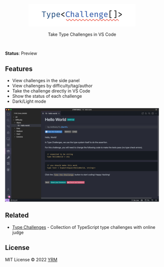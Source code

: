 <br>
<p align="center">
<a href="https://github.com/type-challenges/type-challenges" target="_blank">
<img src="resources/full-name-logo.png" alt="Type Challenges" width="350"/>
</a>
</p>

<p align="center">
Take Type Challenges in VS Code
</p>

<br>

**Status**: Preview

## Features

- View challenges in the side panel
- View challenges by difficulty/tag/author
- Take the challenge directly in VS Code
- Show the status of each challenge
- Dark/Light mode

<p align="center">
<img width="800" src="resources/snapshot.png">
</p>

## Related

- [Type Challenges](https://github.com/type-challenges/type-challenges) - Collection of TypeScript type challenges with online judge

## License

MIT License © 2022 [YRM](https://github.com/yrming)
